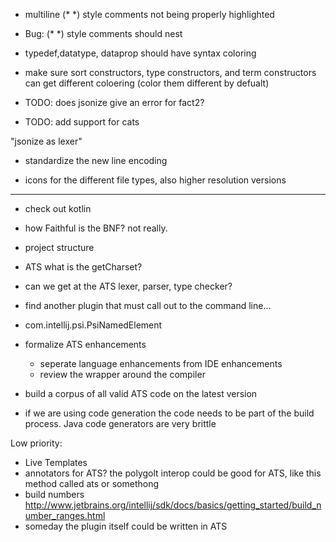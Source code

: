 * multiline (* *) style comments not being properly highlighted
* Bug: (* *) style comments should nest
* typedef,datatype, dataprop should have syntax coloring
* make sure sort constructors, type constructors, and term constructors can get different coloering (color them different by defualt)

* TODO: does jsonize give an error for fact2?


* TODO: add support for cats

"jsonize as lexer"


* standardize the new line encoding

* icons for the different file types, also higher resolution versions
---
* check out kotlin


* how Faithful is the BNF? not really.
* project structure
* ATS what is the getCharset?
* can we get at the ATS lexer, parser, type checker?
* find another plugin that must call out to the command line...
* com.intellij.psi.PsiNamedElement

* formalize ATS enhancements
  * seperate language enhancements from IDE enhancements
  * review the wrapper around the compiler
* build a corpus of all valid ATS code on the latest version
* if we are using code generation the code needs to be part of the build process. Java code generators are very brittle


Low priority:
* Live Templates
* annotators for ATS? the polygolt interop could be good for ATS, like this method called ats or somethong
* build numbers http://www.jetbrains.org/intellij/sdk/docs/basics/getting_started/build_number_ranges.html
* someday the plugin itself could be written in ATS
